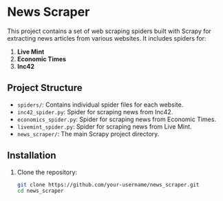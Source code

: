 # News Scraper

This project contains a set of web scraping spiders built with Scrapy for extracting news articles from various websites. It includes spiders for:

1. **Live Mint**
2. **Economic Times**
3. **Inc42**

## Project Structure

- `spiders/`: Contains individual spider files for each website.
- `inc42_spider.py`: Spider for scraping news from Inc42.
- `economics_spider.py`: Spider for scraping news from Economic Times.
- `livemint_spider.py`: Spider for scraping news from Live Mint.
- `news_scraper/`: The main Scrapy project directory.

## Installation

1. Clone the repository:
   ```sh
   git clone https://github.com/your-username/news_scraper.git
   cd news_scraper
